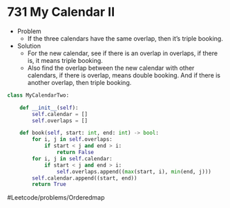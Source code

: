 # 731 My Calendar II
* Problem
	* If the three calendars have the same overlap, then it’s triple booking.
* Solution
	* For the new calendar, see if there is an overlap in overlaps, if there is, it means triple booking.
	* Also find the overlap between the new calendar with other calendars, if there is overlap, means double booking. And if there is another overlap, then triple booking.
```python
class MyCalendarTwo:

    def __init__(self):
        self.calendar = []
        self.overlaps = []

    def book(self, start: int, end: int) -> bool:
        for i, j in self.overlaps:
            if start < j and end > i:
                return False
        for i, j in self.calendar:
            if start < j and end > i:
                self.overlaps.append((max(start, i), min(end, j)))
        self.calendar.append((start, end))
        return True
```
#Leetcode/problems/Orderedmap 